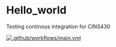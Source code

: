 # Hello_world
Testing continous integration for CINS430

[![.github/workflows/main.yml](https://github.com/ReedLago/Hello_world/actions/workflows/main.yml/badge.svg?branch=main)](https://github.com/ReedLago/Hello_world/actions/workflows/main.yml)
